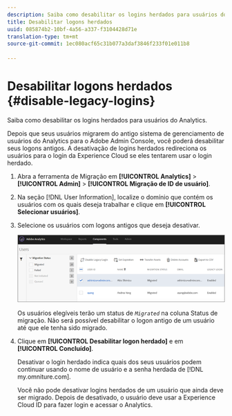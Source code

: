 ```yaml
---
description: Saiba como desabilitar os logins herdados para usuários do Analytics.
title: Desabilitar logons herdados
uuid: 085874b2-10bf-4a56-a337-f3104428d71e
translation-type: tm+mt
source-git-commit: 1ec080acf65c31b077a3daf3846f233f01e011b8

---
```



# Desabilitar logons herdados {#disable-legacy-logins}

Saiba como desabilitar os logins herdados para usuários do Analytics.

Depois que seus usuários migrarem do antigo sistema de gerenciamento de usuários do Analytics para o Adobe Admin Console, você poderá desabilitar seus logons antigos. A desativação de logins herdados redireciona os usuários para o login da Experience Cloud se eles tentarem usar o login herdado.

1. Abra a ferramenta de Migração em **[!UICONTROL Analytics]** > **[!UICONTROL Admin]** > **[!UICONTROL Migração de ID de usuário]**.
1. Na seção [!DNL User Information], localize o domínio que contém os usuários com os quais deseja trabalhar e clique em **[!UICONTROL Selecionar usuários]**.
1. Selecione os usuários com logons antigos que deseja desativar.

   ![](assets/user-info.png)

   Os usuários elegíveis terão um status de *`Migrated`* na coluna Status de migração. Não será possível desabilitar o logon antigo de um usuário até que ele tenha sido migrado.
1. Clique em **[!UICONTROL Desabilitar logon herdado]** e em **[!UICONTROL Concluído]**.

   Desativar o login herdado indica quais dos seus usuários podem continuar usando o nome de usuário e a senha herdada de [!DNL my.omniture.com].

   Você não pode desativar logins herdados de um usuário que ainda deve ser migrado. Depois de desativado, o usuário deve usar a Experience Cloud ID para fazer login e acessar o Analytics.


